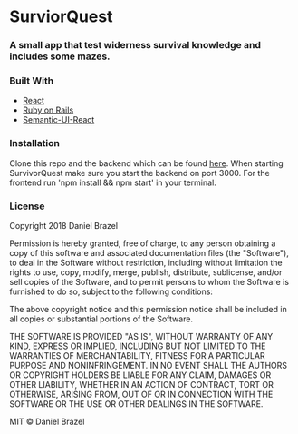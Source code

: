 # SurviorQuest
### A small app that test widerness survival knowledge and includes some mazes.

### Built With
- [React](https://reactjs.org/)
- [Ruby on Rails](https://rubyonrails.org/)
- [Semantic-UI-React](https://react.semantic-ui.com/)

### Installation 
Clone this repo and the backend which can be found [here](https://github.com/ahkian/survivor-backend). When starting SurvivorQuest make sure you start the backend on port 3000. For the frontend run 'npm install && npm start' in your terminal.

### License
Copyright 2018 Daniel Brazel

Permission is hereby granted, free of charge, to any person obtaining a copy of this software and associated documentation files (the "Software"), to deal in the Software without restriction, including without limitation the rights to use, copy, modify, merge, publish, distribute, sublicense, and/or sell copies of the Software, and to permit persons to whom the Software is furnished to do so, subject to the following conditions:

The above copyright notice and this permission notice shall be included in all copies or substantial portions of the Software.

THE SOFTWARE IS PROVIDED "AS IS", WITHOUT WARRANTY OF ANY KIND, EXPRESS OR IMPLIED, INCLUDING BUT NOT LIMITED TO THE WARRANTIES OF MERCHANTABILITY, FITNESS FOR A PARTICULAR PURPOSE AND NONINFRINGEMENT. IN NO EVENT SHALL THE AUTHORS OR COPYRIGHT HOLDERS BE LIABLE FOR ANY CLAIM, DAMAGES OR OTHER LIABILITY, WHETHER IN AN ACTION OF CONTRACT, TORT OR OTHERWISE, ARISING FROM, OUT OF OR IN CONNECTION WITH THE SOFTWARE OR THE USE OR OTHER DEALINGS IN THE SOFTWARE.

MIT © Daniel Brazel

